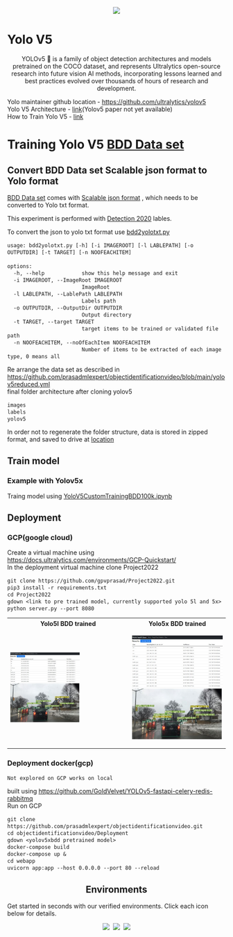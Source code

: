 <div align="center">
  <p>
    <a align="center" href="https://ultralytics.com/yolov5" target="_blank">
      <img width="850" src="https://github.com/ultralytics/assets/raw/master/yolov5/v62/splash_readme.png"></a>
  </p>
</div>

# Yolo V5 

<div align="center">
YOLOv5 🚀 is a family of object detection architectures and models pretrained on the COCO dataset, and represents Ultralytics open-source research into future vision AI methods, incorporating lessons learned and best practices evolved over thousands of hours of research and development.
</div>


Yolo maintainer github location - https://github.com/ultralytics/yolov5 <br/>
Yolo V5 Architecture - [link](https://github.com/ultralytics/yolov5/issues/6998)(Yolov5 paper not yet available)<br/>
How to Train Yolo V5 - [link](https://github.com/ultralytics/yolov5/wiki/Train-Custom-Data)<br/>


# Training Yolo V5 [BDD Data set](https://bdd-data.berkeley.edu/)
## Convert BDD Data set Scalable json format to Yolo format
[BDD Data set](https://bdd-data.berkeley.edu/portal.html) comes with [Scalable json format](https://doc.scalabel.ai/format.html) , which needs to be converted to Yolo txt format.<br/>

This experiment is performed with [Detection 2020](https://doc.bdd100k.com/download.html#detection-2020-labels) lables.<br/>

To convert the json to yolo txt format use [bdd2yolotxt.py](https://github.com/prasadmlexpert/objectidentificationvideo/blob/main/bdd2yolotxt.py)<br/>

```
usage: bdd2yolotxt.py [-h] [-i IMAGEROOT] [-l LABLEPATH] [-o OUTPUTDIR] [-t TARGET] [-n NOOFEACHITEM]

options:
  -h, --help            show this help message and exit
  -i IMAGEROOT, --ImageRoot IMAGEROOT
                        ImageRoot
  -l LABLEPATH, --LablePath LABLEPATH
                        Labels path
  -o OUTPUTDIR, --OutputDir OUTPUTDIR
                        Output directory
  -t TARGET, --target TARGET
                        target items to be trained or validated file path
  -n NOOFEACHITEM, --noOfEachItem NOOFEACHITEM
                        Number of items to be extracted of each image type, 0 means all
```
 Re arrange the data set as described in https://github.com/prasadmlexpert/objectidentificationvideo/blob/main/yolov5reduced.yml <br/>
 final folder architecture after cloning yolov5<br/>
 ```
 images
 labels
 yolov5
 ```
 
 In order not to regenerate the folder structure, data is stored in zipped format, and saved to drive at [location](https://drive.google.com/file/d/19eofB_tGB0xX-Qrt0zmvXiYj2bMPP9B1/view?usp=sharing)
 
 ## Train model
 ### Example with Yolov5x
Traing model using [YoloV5CustomTrainingBDD100k.ipynb](https://github.com/prasadmlexpert/objectidentificationvideo/blob/498fc1eaea8cc169aac442b4851629be65e0f4ee/YoloV5CustomTrainingBDD100k.ipynb)<br/>

## Deployment
### GCP(google cloud)
Create a virtual machine using https://docs.ultralytics.com/environments/GCP-Quickstart/ <br/>
In the deployment virtual machine clone Project2022 <br/>
 ```
git clone https://github.com/gpvprasad/Project2022.git
pip3 install -r requirements.txt 
cd Project2022
gdown <link to pre trained model, currently supported yolo 5l and 5x>
python server.py --port 8080
 ```
 <table>
 <tr>
    <th>Yolo5l BDD trained</th>
    <th>Yolo5x BDD trained</th>
  </tr>
  <tr>
    <td>
     <p>
      <a align="center">
        <img width=60% height=auto src="https://github.com/prasadmlexpert/objectidentificationvideo/raw/main/yolo5lcustom.jpg"></a>
     </p>
    </td>
    <td>
     <p>
      <a align="center">
        <img width=700% height=auto src="https://github.com/prasadmlexpert/objectidentificationvideo/raw/main/yolo5xcustom.jpg"></a>
     </p>
    </td>
  </tr>
  </table>
  
  
### Deployment docker(gcp) 
```
Not explored on GCP works on local
```

built using https://github.com/GoldVelvet/YOLOv5-fastapi-celery-redis-rabbitmq <br/>
Run on GCP <br/>
```
git clone https://github.com/prasadmlexpert/objectidentificationvideo.git
cd objectidentificationvideo/Deployment
gdown <yolov5xbdd pretrained model>
docker-compose build
docker-compose up &
cd webapp
uvicorn app:app --host 0.0.0.0 --port 80 --reload
```



## <div align="center">Environments</div>

Get started in seconds with our verified environments. Click each icon below for details.

<div align="center">
  <a href="https://github.com/prasadmlexpert/objectidentificationvideo/blob/main/YoloV5CustomTrainingBDD100k.ipynb">
    <img src="https://github.com/ultralytics/yolov5/releases/download/v1.0/logo-colab-small.png" width="10%" /></a>
  <img src="https://github.com/ultralytics/assets/raw/master/social/logo-transparent.png" width="5%" alt="" />
  <a href="https://hub.docker.com/r/ultralytics/yolov5">
    <img src="https://github.com/ultralytics/yolov5/releases/download/v1.0/logo-docker-small.png" width="10%" /></a>
  <img src="https://github.com/ultralytics/assets/raw/master/social/logo-transparent.png" width="5%" alt="" />
  <a href="https://github.com/ultralytics/yolov5/wiki/GCP-Quickstart">
    <img src="https://github.com/ultralytics/yolov5/releases/download/v1.0/logo-gcp-small.png" width="10%" /></a>
</div>

